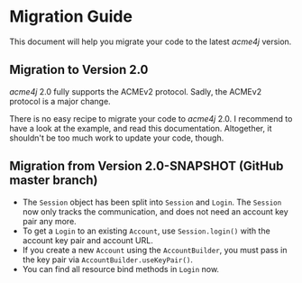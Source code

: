 # Migration Guide

This document will help you migrate your code to the latest _acme4j_ version.

## Migration to Version 2.0

_acme4j_ 2.0 fully supports the ACMEv2 protocol. Sadly, the ACMEv2 protocol is a major change.

There is no easy recipe to migrate your code to _acme4j_ 2.0. I recommend to have a look at the example, and read this documentation. Altogether, it shouldn't be too much work to update your code, though.

## Migration from Version 2.0-SNAPSHOT (GitHub master branch)

* The `Session` object has been split into `Session` and `Login`. The `Session` now only tracks the communication, and does not need an account key pair any more.
* To get a `Login` to an existing `Account`, use `Session.login()` with the account key pair and account URL.
* If you create a new `Account` using the `AccountBuilder`, you must pass in the key pair via `AccountBuilder.useKeyPair()`.
* You can find all resource bind methods in `Login` now.
